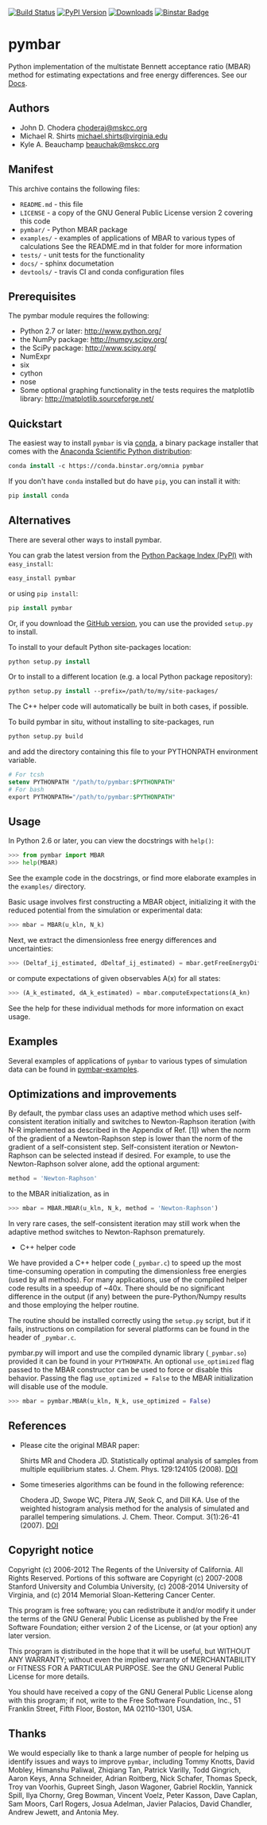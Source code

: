 [![Build Status](https://travis-ci.org/choderalab/pymbar.png)](https://travis-ci.org/choderalab/pymbar)
[![PyPI Version](https://badge.fury.io/py/pymbar.png)](https://pypi.python.org/pypi/pymbar)
[![Downloads](https://pypip.in/d/pymbar/badge.png)](https://pypi.python.org/pypi/pymbar)
[![Binstar Badge](https://binstar.org/omnia/pymbar/badges/installer/conda.svg)](https://conda.binstar.org/omnia)

pymbar
======

Python implementation of the multistate Bennett acceptance ratio (MBAR) method for estimating expectations and free energy differences.  See our [Docs](http://pymbar.readthedocs.org/en/latest/).

Authors
-------
* John D. Chodera <choderaj@mskcc.org>
* Michael R. Shirts <michael.shirts@virginia.edu>
* Kyle A. Beauchamp <beauchak@mskcc.org>


Manifest
--------

This archive contains the following files:

* `README.md` - this file
* `LICENSE` - a copy of the GNU General Public License version 2 covering this code
* `pymbar/` - Python MBAR package
* `examples/` - examples of applications of MBAR to various types of calculations
  See the README.md in that folder for more information
* `tests/` - unit tests for the functionality
* `docs/` - sphinx documetation
* `devtools/` - travis CI and conda configuration files

Prerequisites
-------------

The pymbar module requires the following:

* Python 2.7 or later: http://www.python.org/
* the NumPy package: http://numpy.scipy.org/
* the SciPy package: http://www.scipy.org/
* NumExpr
* six
* cython
* nose
* Some optional graphing functionality in the tests requires the matplotlib library: http://matplotlib.sourceforge.net/

Quickstart
----------

The easiest way to install `pymbar` is via [conda](http://conda.pydata.org), a binary package installer that comes with the [Anaconda Scientific Python distribution](https://store.continuum.io/cshop/anaconda/):
```tcsh
conda install -c https://conda.binstar.org/omnia pymbar
```
If you don't have `conda` installed but do have `pip`, you can install it with:
```tcsh
pip install conda
```

Alternatives
------------

There are several other ways to install pymbar.

You can grab the latest version from the [Python Package Index (PyPI)](https://pypi.python.org/pypi/pymbar) with `easy_install`:
```tcsh
easy_install pymbar
```
or using `pip install`:
```tcsh
pip install pymbar
```

Or, if you download the [GitHub version](http://github.com/choderalab/pymbar), you can use the provided `setup.py` to install.

To install to your default Python site-packages location:
```tcsh
python setup.py install
```
Or to install to a different location (e.g. a local Python package repository):
```tcsh
python setup.py install --prefix=/path/to/my/site-packages/
```
The C++ helper code will automatically be built in both cases, if possible.

To build pymbar in situ, without installing to site-packages, run
```tcsh
python setup.py build
```
and add the directory containing this file to your PYTHONPATH environment variable.
```tcsh
# For tcsh
setenv PYTHONPATH "/path/to/pymbar:$PYTHONPATH"
# For bash
export PYTHONPATH="/path/to/pymbar:$PYTHONPATH"
```

Usage
-----

In Python 2.6 or later, you can view the docstrings with `help()`:
```python
>>> from pymbar import MBAR
>>> help(MBAR)
```
See the example code in the docstrings, or find more elaborate examples in the `examples/` directory.

Basic usage involves first constructing a MBAR object, initializing it with the reduced potential from the simulation or experimental data:
```python
>>> mbar = MBAR(u_kln, N_k)
```
Next, we extract the dimensionless free energy differences and uncertainties:
```python
>>> (Deltaf_ij_estimated, dDeltaf_ij_estimated) = mbar.getFreeEnergyDifferences()
```
or compute expectations of given observables A(x) for all states:
```python
>>> (A_k_estimated, dA_k_estimated) = mbar.computeExpectations(A_kn)
```
See the help for these individual methods for more information on exact usage.

Examples
--------

Several examples of applications of `pymbar` to various types of simulation data can be found in [pymbar-examples](http://github.com/choderalab/pymbar-examples/).


Optimizations and improvements
------------------------------

By default, the pymbar class uses an adaptive method which uses self-consistent iteration initially and switches to Newton-Raphson iteration (with N-R implemented as described in the Appendix of Ref. [1]) when the norm of the gradient of a Newton-Raphson step is lower than the norm of the gradient of a self-consistent step. Self-consistent iteration or Newton-Raphson can be selected instead if desired.  For example, to use the Newton-Raphson solver alone, add the optional argument:
```python
method = 'Newton-Raphson'
```
to the MBAR initialization, as in 
```python
>>> mbar = MBAR.MBAR(u_kln, N_k, method = 'Newton-Raphson')
```
In very rare cases, the self-consistent iteration may still work when the adaptive method switches to Newton-Raphson prematurely.

* C++ helper code

We have provided a C++ helper code (`_pymbar.c`) to speed up the most time-consuming operation in computing the dimensionless free energies (used by all methods).  For many applications, use of the compiled helper code results in a speedup of ~40x.  There should be no significant difference in the output (if any) between the pure-Python/Numpy results and those employing the helper routine.  

The routine should be installed correctly using the `setup.py` script, but if it fails, instructions on compilation for several platforms can be found in the header of `_pymbar.c`.

pymbar.py will import and use the compiled dynamic library (`_pymbar.so`) provided it can be found in your `PYTHONPATH`.  An optional `use_optimized` flag passed to the MBAR constructor can be used to force or disable this behavior.  Passing the flag `use_optimized = False` to the MBAR initialization will disable use of the module.
```python
>>> mbar = pymbar.MBAR(u_kln, N_k, use_optimized = False)
```

References
----------

* Please cite the original MBAR paper:

  Shirts MR and Chodera JD. Statistically optimal analysis of samples from multiple equilibrium states. J. Chem. Phys. 129:124105 (2008).  [DOI](http://dx.doi.org/10.1063/1.2978177)

* Some timeseries algorithms can be found in the following reference:

  Chodera JD, Swope WC, Pitera JW, Seok C, and Dill KA. Use of the weighted histogram analysis method for the analysis of simulated and parallel tempering simulations. J. Chem. Theor. Comput. 3(1):26-41 (2007).  [DOI](http://dx.doi.org/10.1021/ct0502864)


Copyright notice
----------------

Copyright (c) 2006-2012 The Regents of the University of California.  All Rights Reserved.  Portions of this software are Copyright (c) 2007-2008 Stanford University and Columbia University, (c) 2008-2014 University of Virginia, and (c) 2014 Memorial Sloan-Kettering Cancer Center.

This program is free software; you can redistribute it and/or modify it under the terms of the GNU General Public License as published by the Free Software Foundation; either version 2 of the License, or (at your option) any later version.

This program is distributed in the hope that it will be useful, but WITHOUT ANY WARRANTY; without even the implied warranty of MERCHANTABILITY or FITNESS FOR A PARTICULAR PURPOSE.  See the GNU General Public License for more details.

You should have received a copy of the GNU General Public License along with this program; if not, write to the Free Software Foundation, Inc., 51 Franklin Street, Fifth Floor, Boston, MA 02110-1301, USA.

Thanks
------

We would especially like to thank a large number of people for helping us identify issues
and ways to improve `pymbar`, including Tommy Knotts, David Mobley, Himanshu Paliwal,
Zhiqiang Tan, Patrick Varilly, Todd Gingrich, Aaron Keys, Anna Schneider, Adrian Roitberg,
Nick Schafer, Thomas Speck, Troy van Voorhis, Gupreet Singh, Jason Wagoner, Gabriel Rocklin,
Yannick Spill, Ilya Chorny, Greg Bowman, Vincent Voelz, Peter Kasson, Dave Caplan, Sam Moors,
Carl Rogers, Josua Adelman, Javier Palacios, David Chandler, Andrew Jewett, and Antonia Mey.
